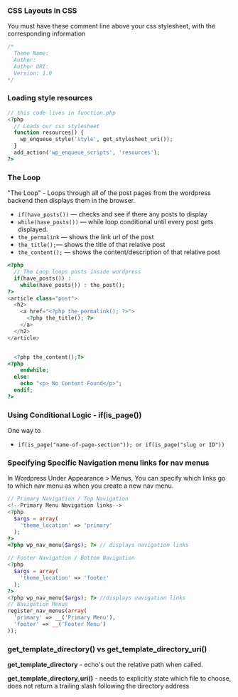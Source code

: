 ### CSS Layouts in CSS 

You must have these comment line above your css stylesheet, with the corresponding information

```css
/* 
  Theme Name: 
  Author: 
  Author URI:
  Version: 1.0
*/
```

### Loading style resources 

```php
// this code lives in function.php
<?php 
  // Loads our css stylesheet 
  function resources() {
    wp_enqueue_style('style', get_stylesheet_uri());
  }
  add_action('wp_enqueue_scripts', 'resources');
?> 
```

### The Loop

"The Loop" - Loops through all of the post pages from the wordpress backend then displays them in the browser.

* ``if(have_posts())`` — checks and see if there any posts to display
* ``while(have_posts())`` — while loop conditional until every post gets displayed.
* ``the_permalink`` — shows the link url of the post
* ``the_title();``— shows the title of that relative post
* ``the_content();`` — shows the content/description of that relative post

```php
<?php 
  // The Loop loops posts inside wordpress
  if(have_posts()) :
    while(have_posts()) : the_post();
?> 
<article class="post">
  <h2> 
    <a href="<?php the_permalink(); ?>">
      <?php the_title(); ?>
    </a>
  </h2>
</article>


  <?php the_content();?>
<?php           
    endwhile;
  else: 
    echo "<p> No Content Found</p>";
  endif;
?>    
```

### Using Conditional Logic - if(is_page())

One way to 

* ``if(is_page("name-of-page-section")); or if(is_page("slug or ID"))``


### Specifying Specific Navigation menu links for nav menus

In Wordpress Under Appearance > Menus, You can specify which links go to which nav menu as when you create a new nav menu.

```php
// Primary Navigation / Top Navigation
<!--Primary Menu Navigation links-->
<?php 
  $args = array(
    'theme_location' => 'primary'
  );
?>
<?php wp_nav_menu($args); ?> // displays navigation links

// Footer Navigation / Bottom Navigation 
<?php 
  $args = array(
  	'theme_location' => 'footer'
  );
?>  
<?php wp_nav_menu($args); ?> //displays navigation links
// Navigation Menus 
register_nav_menus(array(
  'primary' => __('Primary Menu'),
  'footer' => __('Footer Menu')
));
```



### get_template_directory() vs get_template_directory_uri()

**get_template_directory** - echo's out the relative path when called.

**get_template_directory_uri()** - needs to explicitly state which file to choose, does not return a trailing slash following the directory address

